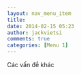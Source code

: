 ```yaml
---
layout: nav_menu_item
title: 
date: 2014-02-15 05:23
author: jackvietsi
comments: true
categories: [Menu 1]
---
```

Các vấn đề khác
